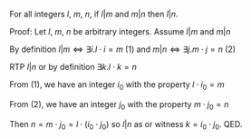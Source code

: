 For all integers $l$, $m$, $n$, if $l|m$ and $m|n$ then $l|n$.

Proof: Let $l$, $m$, $n$ be arbitrary integers.
Assume $l|m$ and $m|n$

By definition
$l|m \iff \exists i. l \cdot i = m$ (1)
and 
$m|n \iff \exists j. m \cdot j = n$ (2)

RTP $l|n$ or by definition $\exists k. l \cdot k = n$

From (1), we have an integer $i_0$ with the property $l \cdot i_0 = m$

From (2), we have an integer $j_0$ with the property $m \cdot j_0 = n$

Then $n = m \cdot j_0 = l \cdot (i_0 \cdot j_0)$ so $l|n$ as or witness $k = i_0 \cdot j_0$.
QED.